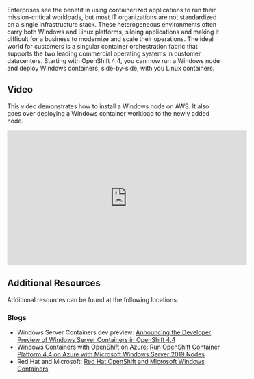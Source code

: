
Enterprises see the benefit in using containerized applications to run their mission-critical workloads, but most IT organizations are not standardized on a single infrastructure stack. These heterogeneous environments often carry both Windows and Linux platforms, siloing applications and making it difficult for a business to modernize and scale their operations. The ideal world for customers is a singular container orchestration fabric that supports the two leading commercial operating systems in customer datacenters. Starting with OpenShift 4.4, you can now run a Windows node and deploy Windows containers, side-by-side, with you Linux containers.

## Video

This video demonstrates how to install a Windows node on AWS. It also goes over deploying a Windows container workload to the newly added node.

<iframe width="560" height="315" src="https://www.youtube.com/embed/Pa_hiTlcP_w" frameborder="0" allow="accelerometer; autoplay; encrypted-media; gyroscope; picture-in-picture" allowfullscreen></iframe>

## Additional Resources

Additional resources can be found at the following locations:

### Blogs

* Windows Server Containers dev preview: [Announcing the Developer Preview of Windows Server Containers in OpenShift 4.4](https://www.openshift.com/blog/announcing-the-developer-preview-of-windows-server-containers-in-openshift-4.4)
* Windows Containers with OpenShift on Azure: [Run OpenShift Container Platform 4.4 on Azure with Microsoft Windows Server 2019 Nodes](https://www.openshift.com/blog/run-openshift-container-platform-4.4-on-azure-with-microsoft-windows-server-2019-nodes)
* Red Hat and Microsoft: [Red Hat OpenShift and Microsoft Windows Containers](https://www.openshift.com/blog/red-hat-openshift-and-microsoft-windows-containers)
